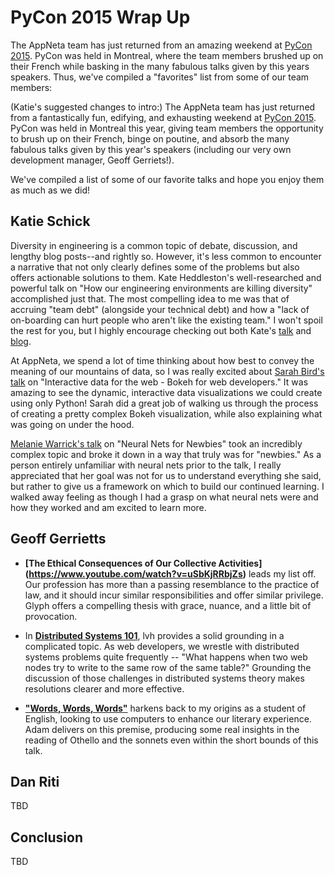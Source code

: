 # PyCon 2015 Wrap Up

The AppNeta team has just returned from an amazing weekend at [PyCon 2015][1].
PyCon was held in Montreal, where the team members brushed up on their French
while basking in the many fabulous talks given by this years speakers. Thus,
we've compiled a "favorites" list from some of our team members:

(Katie's suggested changes to intro:)
The AppNeta team has just returned from a fantastically fun, edifying, and exhausting weekend at [PyCon 2015][1]. PyCon was held in Montreal this year, giving team members the opportunity to brush up on their French, binge on poutine, and absorb the many fabulous talks given by this year's speakers (including our very own development manager, Geoff Gerriets!). 

We've compiled a list of some of our favorite talks and hope you enjoy them as much as we did!

## Katie Schick

Diversity in engineering is a common topic of debate, discussion, and lengthy blog posts--and rightly so. However, it's less common to encounter a narrative that not only clearly defines some of the problems but also offers actionable solutions to them. Kate Heddleston's well-researched and powerful talk on "How our engineering environments are killing diversity" accomplished just that. The most compelling idea to me was that of accruing "team debt" (alongside your technical debt) and how a "lack of on-boarding can hurt people who aren't like the existing team." I won't spoil the rest for you, but I highly encourage checking out both Kate's [talk][2] and [blog][3]. 

At AppNeta, we spend a lot of time thinking about how best to convey the meaning of our mountains of data, so I was really excited about [Sarah Bird's talk][4] on "Interactive data for the web - Bokeh for web developers." It was amazing to see the dynamic, interactive data visualizations we could create using only Python! Sarah did a great job of walking us through the process of creating a pretty complex Bokeh visualization, while also explaining what was going on under the hood.

[Melanie Warrick's talk][5] on "Neural Nets for Newbies" took an incredibly complex topic and broke it down in a way that truly was for "newbies." As a person entirely unfamiliar with neural nets prior to the talk, I really appreciated that her goal was not for us to understand everything she said, but rather to give us a framework on which to build our continued learning. I walked away feeling as though I had a grasp on what neural nets were and how they worked and am excited to learn more.

## Geoff Gerrietts

* **[The Ethical Consequences of Our Collective Activities]
  (https://www.youtube.com/watch?v=uSbKjRRbjZs)** leads my list off. Our
  profession has more than a passing resemblance to the practice of law, and it
  should incur similar responsibilities and offer similar privilege. Glyph
  offers a compelling thesis with grace, nuance, and a little bit of
  provocation.

* In **[Distributed Systems 101](https://www.youtube.com/watch?v=YAFGQurdJ3U)**,
  lvh provides a solid grounding in a complicated topic. As web
  developers, we wrestle with distributed systems problems quite frequently --
  "What happens when two web nodes try to write to the same row of the same
  table?" Grounding the discussion of those challenges in distributed systems
  theory makes resolutions clearer and more effective.

* **["Words, Words, Words"](https://www.youtube.com/watch?v=EoWG0lavg9U)**
  harkens back to my origins as a student of English, looking to use computers
  to enhance our literary experience. Adam delivers on this premise, producing
  some real insights in the reading of Othello and the sonnets even within the 
  short bounds of this talk.

## Dan Riti

TBD

## Conclusion

TBD

[1]: http://us.pycon.org/2015/
[2]: https://www.youtube.com/watch?v=kNke_4WOWAU
[3]: https://www.kateheddleston.com/blog
[4]: https://www.youtube.com/watch?v=O5OvOLK-xqQ
[5]: https://www.youtube.com/watch?v=g-BJSl4zV_g
